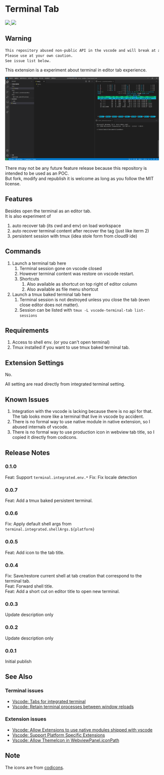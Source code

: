 # Terminal Tab

<a href="https://opensource.org/licenses/MIT">
    <img src="https://img.shields.io/github/license/mmis1000/Vscode-terminal-tab?color=green&style=flat-square&label=License" />
</a>
<a href="https://marketplace.visualstudio.com/items?itemName=mmis1000-personal.terminaltab">
    <img src="https://img.shields.io/visual-studio-marketplace/v/mmis1000-personal.terminaltab?color=green&label=VS%20Marketplace&style=flat-square" />
</a>

## Warning
```txt
This repository abused non-public API in the vscode and will break at any time in the future.
Please use at your own caution.
See issue list below.
```

This extension is a experiment about terminal in editor tab experience.  

![The extension](./demo.png)

There may not be any future feature release because this repository is intended to be used as an POC.  
But fork, modify and republish it is welcome as long as you follow the MIT license.

## Features

Besides open the terminal as an editor tab.  
It is also experiment of

1. auto recover tab (its cwd and env) on load workspace
2. auto recover terminal content after recover the tag (just like iterm 2)
3. persistent session with tmux (idea stole form from cloud9 ide)

## Commands

1. Launch a terminal tab here
   1. Terminal session gone on vscode closed
   2. However terminal content was restore on vscode restart.
   3. Shortcuts
      1. Also available as shortcut on top right of editor column
      2. Also available as file menu shortcut
2. Launch a tmux baked terminal tab here
   1. Terminal session is not destroyed unless you close the tab (even close editor does not matter).
   2. Session can be listed with `tmux -L vscode-terminal-tab list-sessions`

## Requirements

1. Access to shell env. (or you can't open terminal)
2. Tmux installed if you want to use tmux baked terminal tab.

## Extension Settings

No.

All setting are read directly from integrated terminal setting.

## Known Issues

1. Integration with the vscode is lacking because there is no api for that.  
    The tab looks more like a terminal that live in vscode by accident.
2. There is no formal way to use native module in native extension, so I abused internals of vscode.
3. There is no formal way to use production icon in webview tab title, so I copied it directly from codicons.

## Release Notes

### 0.1.0

Feat: Support `terminal.integrated.env.*`
Fix: Fix locale detection

### 0.0.7

Feat: Add a tmux baked persistent terminal.

### 0.0.6

Fix: Apply default shell args from `terminal.integrated.shellArgs.${platform}`

### 0.0.5

Feat: Add icon to the tab title.

### 0.0.4

Fix: Save/restore current shell at tab creation that correspond to the terminal tab.  
Feat: Forward shell title.  
Feat: Add a short cut on editor title to open new terminal.

### 0.0.3

Update description only

### 0.0.2

Update description only

### 0.0.1

Initial publish

## See Also

### Terminal issues

- [Vscode: Tabs for integrated terminal](https://github.com/microsoft/vscode/issues/10546)  
- [Vscode: Retain terminal processes between window reloads](https://github.com/microsoft/vscode/issues/20013)

### Extension issues

- [Vscode: Allow Extensions to use native modules shipped with vscode](https://github.com/microsoft/vscode/issues/84439)
- [Vscode: Support Platform Specific Extensions](https://github.com/microsoft/vscode/issues/23251)
- [Vscode: Allow ThemeIcon in WebviewPanel.iconPath](https://github.com/microsoft/vscode/issues/90616)

## Note

The icons are from [codicons](https://github.com/microsoft/vscode-codicons).